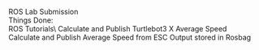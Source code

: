 ROS Lab Submission
\
Things Done:\
ROS Tutorials\ 
Calculate and Publish Turtlebot3 X Average Speed\
Calculate and Publish Average Speed from ESC Output stored in Rosbag
